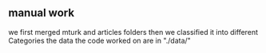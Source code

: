 ## manual work 
we first merged mturk and articles folders 
then we classified it into different Categories
the data the code worked on are in "./data/"

